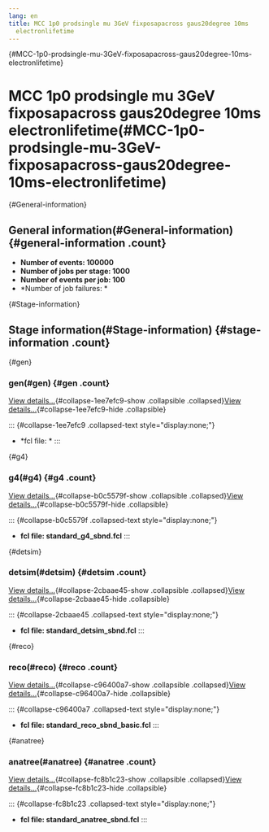 ```yaml
---
lang: en
title: MCC 1p0 prodsingle mu 3GeV fixposapacross gaus20degree 10ms
  electronlifetime
---
```


{#MCC-1p0-prodsingle-mu-3GeV-fixposapacross-gaus20degree-10ms-electronlifetime}

MCC 1p0 prodsingle mu 3GeV fixposapacross gaus20degree 10ms electronlifetime(#MCC-1p0-prodsingle-mu-3GeV-fixposapacross-gaus20degree-10ms-electronlifetime)
============================================================================================================================================================================

{#General-information}

General information(#General-information) {#general-information .count}
----------------------------------------------------------

-   **Number of events: 100000**
-   **Number of jobs per stage: 1000**
-   **Number of events per job: 100**
-   \*Number of job failures: \*

{#Stage-information}

Stage information(#Stage-information) {#stage-information .count}
------------------------------------------------------

{#gen}

### gen(#gen) {#gen .count}

[View details\...](#){#collapse-1ee7efc9-show .collapsible
.collapsed}[View details\...](#){#collapse-1ee7efc9-hide .collapsible}

::: {#collapse-1ee7efc9 .collapsed-text style="display:none;"}
-   \*fcl file: \*
:::

{#g4}

### g4(#g4) {#g4 .count}

[View details\...](#){#collapse-b0c5579f-show .collapsible
.collapsed}[View details\...](#){#collapse-b0c5579f-hide .collapsible}

::: {#collapse-b0c5579f .collapsed-text style="display:none;"}
-   **fcl file: standard\_g4\_sbnd.fcl**
:::

{#detsim}

### detsim(#detsim) {#detsim .count}

[View details\...](#){#collapse-2cbaae45-show .collapsible
.collapsed}[View details\...](#){#collapse-2cbaae45-hide .collapsible}

::: {#collapse-2cbaae45 .collapsed-text style="display:none;"}
-   **fcl file: standard\_detsim\_sbnd.fcl**
:::

{#reco}

### reco(#reco) {#reco .count}

[View details\...](#){#collapse-c96400a7-show .collapsible
.collapsed}[View details\...](#){#collapse-c96400a7-hide .collapsible}

::: {#collapse-c96400a7 .collapsed-text style="display:none;"}
-   **fcl file: standard\_reco\_sbnd\_basic.fcl**
:::

{#anatree}

### anatree(#anatree) {#anatree .count}

[View details\...](#){#collapse-fc8b1c23-show .collapsible
.collapsed}[View details\...](#){#collapse-fc8b1c23-hide .collapsible}

::: {#collapse-fc8b1c23 .collapsed-text style="display:none;"}
-   **fcl file: standard\_anatree\_sbnd.fcl**
:::
